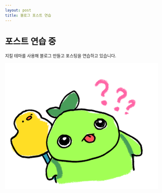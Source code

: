 ```yaml
---
layout: post
title: 블로그 포스트 연습
---
```


# 포스트 연습 중

지킬 테마를 사용해 블로그 만들고 포스팅을 연습하고 있습니다.

![프로필이미지](/images/모코콬.png)
